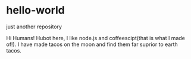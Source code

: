 # hello-world
just another repository

Hi Humans!
Hubot here, I like node.js and coffeescipt(that is what I made of!).
I have made tacos on the moon and find them far suprior to earth tacos.
